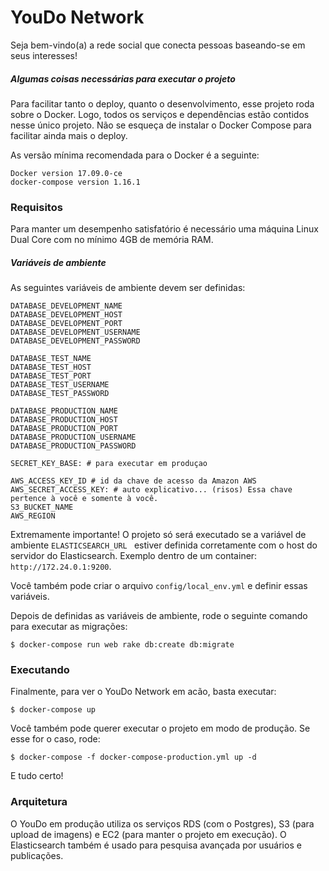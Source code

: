 # YouDo Network

Seja bem-vindo(a) a rede social que conecta pessoas baseando-se em seus interesses!

##### Algumas coisas necessárias para executar o projeto

Para facilitar tanto o deploy, quanto o desenvolvimento, esse projeto roda sobre o Docker. Logo, todos os serviços e dependências estão contidos nesse único projeto. Não se esqueça de instalar o Docker Compose para facilitar ainda mais o deploy.

As versão mínima recomendada para o Docker é a seguinte:

```
Docker version 17.09.0-ce
docker-compose version 1.16.1
```

### Requisitos

Para manter um desempenho satisfatório é necessário uma máquina Linux Dual Core com no mínimo 4GB de memória RAM.

##### Variáveis de ambiente

As seguintes variáveis de ambiente devem ser definidas:

```
DATABASE_DEVELOPMENT_NAME
DATABASE_DEVELOPMENT_HOST
DATABASE_DEVELOPMENT_PORT
DATABASE_DEVELOPMENT_USERNAME
DATABASE_DEVELOPMENT_PASSWORD

DATABASE_TEST_NAME
DATABASE_TEST_HOST
DATABASE_TEST_PORT
DATABASE_TEST_USERNAME
DATABASE_TEST_PASSWORD

DATABASE_PRODUCTION_NAME
DATABASE_PRODUCTION_HOST
DATABASE_PRODUCTION_PORT
DATABASE_PRODUCTION_USERNAME
DATABASE_PRODUCTION_PASSWORD

SECRET_KEY_BASE: # para executar em produçao

AWS_ACCESS_KEY_ID # id da chave de acesso da Amazon AWS
AWS_SECRET_ACCESS_KEY: # auto explicativo... (risos) Essa chave pertence à você e somente à você.
S3_BUCKET_NAME
AWS_REGION
```

Extremamente importante! O projeto só será executado se a variável de ambiente ```ELASTICSEARCH_URL ``` estiver definida corretamente com o host do servidor do Elasticsearch. Exemplo dentro de um container: ```http://172.24.0.1:9200```.

Você também pode criar o arquivo ```config/local_env.yml``` e definir essas variáveis.

Depois de definidas as variáveis de ambiente, rode o seguinte comando para executar as migrações:

```
$ docker-compose run web rake db:create db:migrate
```

### Executando

Finalmente, para ver o YouDo Network em acão, basta executar:

```
$ docker-compose up
```

Você também pode querer executar o projeto em modo de produção. Se esse for o caso, rode:
```
$ docker-compose -f docker-compose-production.yml up -d
```

E tudo certo!

### Arquitetura

O YouDo em produção utiliza os serviços RDS (com o Postgres), S3 (para upload de imagens) e EC2 (para manter o projeto em execução). O Elasticsearch também é usado para pesquisa avançada por usuários e publicações.